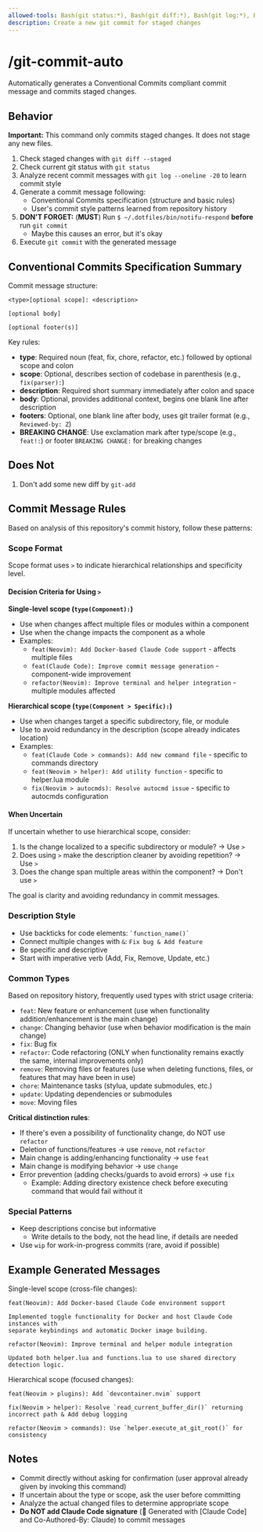 ```yaml
---
allowed-tools: Bash(git status:*), Bash(git diff:*), Bash(git log:*), Bash(git show:*), Bash(git commit:*), Bash(notifu.exe:*)
description: Create a new git commit for staged changes
---
```


# /git-commit-auto

Automatically generates a Conventional Commits compliant commit message and commits staged changes.

## Behavior

**Important:** This command only commits staged changes. It does not stage any new files.

1. Check staged changes with `git diff --staged`
2. Check current git status with `git status`
3. Analyze recent commit messages with `git log --oneline -20` to learn commit style
4. Generate a commit message following:
   - Conventional Commits specification (structure and basic rules)
   - User's commit style patterns learned from repository history
5. **DON'T FORGET:** (**MUST**) Run `$ ~/.dotfiles/bin/notifu-respond` **before** run `git commit`
    - Maybe this causes an error, but it's okay
6. Execute `git commit` with the generated message

## Conventional Commits Specification Summary

Commit message structure:

```
<type>[optional scope]: <description>

[optional body]

[optional footer(s)]
```

Key rules:

- **type**: Required noun (feat, fix, chore, refactor, etc.) followed by optional scope and colon
- **scope**: Optional, describes section of codebase in parenthesis (e.g., `fix(parser):`)
- **description**: Required short summary immediately after colon and space
- **body**: Optional, provides additional context, begins one blank line after description
- **footers**: Optional, one blank line after body, uses git trailer format (e.g., `Reviewed-by: Z`)
- **BREAKING CHANGE**: Use exclamation mark after type/scope (e.g., `feat!:`) or footer `BREAKING CHANGE:` for breaking changes

## Does Not

1. Don't add some new diff by `git-add`

## Commit Message Rules

Based on analysis of this repository's commit history, follow these patterns:

### Scope Format

Scope format uses `>` to indicate hierarchical relationships and specificity level.

#### Decision Criteria for Using `>`

**Single-level scope (`type(Component):`)**

- Use when changes affect multiple files or modules within a component
- Use when the change impacts the component as a whole
- Examples:
    - `feat(Neovim): Add Docker-based Claude Code support` - affects multiple files
    - `feat(Claude Code): Improve commit message generation` - component-wide improvement
    - `refactor(Neovim): Improve terminal and helper integration` - multiple modules affected

**Hierarchical scope (`type(Component > Specific):`)**

- Use when changes target a specific subdirectory, file, or module
- Use to avoid redundancy in the description (scope already indicates location)
- Examples:
    - `feat(Claude Code > commands): Add new command file` - specific to commands directory
    - `feat(Neovim > helper): Add utility function` - specific to helper.lua module
    - `fix(Neovim > autocmds): Resolve autocmd issue` - specific to autocmds configuration

#### When Uncertain

If uncertain whether to use hierarchical scope, consider:

1. Is the change localized to a specific subdirectory or module? → Use `>`
2. Does using `>` make the description cleaner by avoiding repetition? → Use `>`
3. Does the change span multiple areas within the component? → Don't use `>`

The goal is clarity and avoiding redundancy in commit messages.

### Description Style

- Use backticks for code elements: `` `function_name()` ``
- Connect multiple changes with `&`: `Fix bug & Add feature`
- Be specific and descriptive
- Start with imperative verb (Add, Fix, Remove, Update, etc.)

### Common Types

Based on repository history, frequently used types with strict usage criteria:

- `feat`: New feature or enhancement (use when functionality addition/enhancement is the main change)
- `change`: Changing behavior (use when behavior modification is the main change)
- `fix`: Bug fix
- `refactor`: Code refactoring (ONLY when functionality remains exactly the same, internal improvements only)
- `remove`: Removing files or features (use when deleting functions, files, or features that may have been in use)
- `chore`: Maintenance tasks (stylua, update submodules, etc.)
- `update`: Updating dependencies or submodules
- `move`: Moving files

**Critical distinction rules**:

- If there's even a possibility of functionality change, do NOT use `refactor`
- Deletion of functions/features → use `remove`, not `refactor`
- Main change is adding/enhancing functionality → use `feat`
- Main change is modifying behavior → use `change`
- Error prevention (adding checks/guards to avoid errors) → use `fix`
    - Example: Adding directory existence check before executing command that would fail without it

### Special Patterns

- Keep descriptions concise but informative
    - Write details to the body, not the head line, if details are needed
- Use `wip` for work-in-progress commits (rare, avoid if possible)

## Example Generated Messages

Single-level scope (cross-file changes):

```
feat(Neovim): Add Docker-based Claude Code environment support

Implemented toggle functionality for Docker and host Claude Code instances with
separate keybindings and automatic Docker image building.
```

```
refactor(Neovim): Improve terminal and helper module integration

Updated both helper.lua and functions.lua to use shared directory detection logic.
```

Hierarchical scope (focused changes):

```
feat(Neovim > plugins): Add `devcontainer.nvim` support
```

```
fix(Neovim > helper): Resolve `read_current_buffer_dir()` returning incorrect path & Add debug logging
```

```
refactor(Neovim > commands): Use `helper.execute_at_git_root()` for consistency
```

## Notes

- Commit directly without asking for confirmation (user approval already given by invoking this command)
- If uncertain about the type or scope, ask the user before committing
- Analyze the actual changed files to determine appropriate scope
- **Do NOT add Claude Code signature** (🤖 Generated with [Claude Code] and Co-Authored-By: Claude) to commit messages
